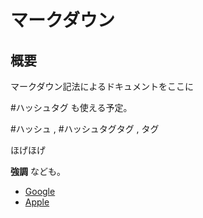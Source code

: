 # マークダウン

## 概要

マークダウン記法によるドキュメントをここに

#ハッシュタグ も使える予定。

#ハッシュ , #ハッシュタグタグ , タグ

ほげほげ

**強調** なども。

- [Google](google.com)
- [Apple](apple.com)
